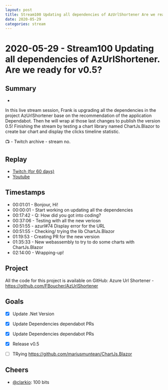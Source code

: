 ```yaml
---
layout: post
title: Stream100 Updating all dependencies of AzUrlShortener Are we ready for v0 5
date: 2020-05-29
categories: stream
---
```



# 2020-05-29 - Stream100 Updating all dependencies of AzUrlShortener. Are we ready for v0.5?

## Summary
-

In this live stream session, Frank is upgrading all the dependencies in the project AzUrlShortener base on the recommendation of the application Dependabot. Then he will wrap al those last changes to publish the version 0.5! Finishing the stream by testing a chart library named ChartJs.Blazor to create bar chart and display the clicks timeline statistic.

📺 - Twitch archive - stream no.

## Replay


- [Twitch (for 60 days)](https://www.twitch.tv/videos/)
- [Youtube](https://youtu.be/RjBIgpkQB-M)


## Timestamps


- 00:01:01 - Bonjour, Hi!
- 00:00:01 - Start working on updating all the dependencies 
- 00:17:42 - Q: How did you got into coding?
- 00:37:06 - Testing with all the new veriosn
- 00:51:55 - azurl#74 Display error for the URL
- 00:51:55 - Checking/ trying the lib ChartJs.Blazor
- 01:19:53 - Creating PR for the new version
- 01:35:33 - New webassembly to try to do some charts with ChartJs.Blazor
- 02:14:00 - Wrapping-up!
 


Project
-------

All the code for this project is available on GitHub: Azure Url Shortener - https://github.com/FBoucher/AzUrlShortener


Goals
-----

- [X] Update .Net Version
- [X] Update Dependencies dependabot PRs
- [X] Update Dependencies dependabot PRs
- [X] Release v0.5

- [ ] TRying https://github.com/mariusmuntean/ChartJs.Blazor


Cheers
------

- [@clarkio](https://www.twitch.tv/clarkio):  100 bits



